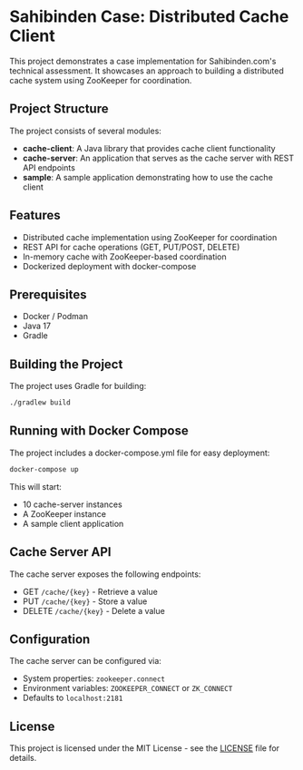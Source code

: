 # Sahibinden Case: Distributed Cache Client

This project demonstrates a case implementation for Sahibinden.com's technical assessment. It showcases an approach to building a distributed cache system using ZooKeeper for coordination.

## Project Structure

The project consists of several modules:

- **cache-client**: A Java library that provides cache client functionality
- **cache-server**: An application that serves as the cache server with REST API endpoints
- **sample**: A sample application demonstrating how to use the cache client

## Features

- Distributed cache implementation using ZooKeeper for coordination
- REST API for cache operations (GET, PUT/POST, DELETE)
- In-memory cache with ZooKeeper-based coordination
- Dockerized deployment with docker-compose

## Prerequisites

- Docker / Podman
- Java 17
- Gradle

## Building the Project

The project uses Gradle for building:

```bash
./gradlew build
```

## Running with Docker Compose

The project includes a docker-compose.yml file for easy deployment:

```bash
docker-compose up
```

This will start:
- 10 cache-server instances
- A ZooKeeper instance
- A sample client application

## Cache Server API

The cache server exposes the following endpoints:
- GET `/cache/{key}` - Retrieve a value
- PUT `/cache/{key}` - Store a value
- DELETE `/cache/{key}` - Delete a value

## Configuration

The cache server can be configured via:
- System properties: `zookeeper.connect`
- Environment variables: `ZOOKEEPER_CONNECT` or `ZK_CONNECT`
- Defaults to `localhost:2181`

## License

This project is licensed under the MIT License - see the [LICENSE](LICENSE) file for details.